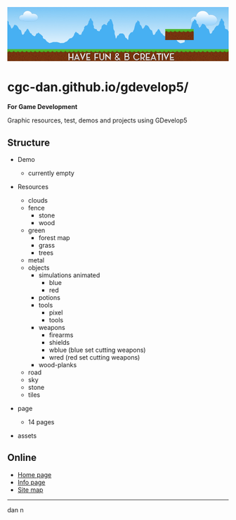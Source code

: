[![cgc-dan.github.io](https://raw.githubusercontent.com/cgc-dan/gdevelop5/master/assets/header.jpg)](https://cgc-dan.github.io/gdevelop5/)

# cgc-dan.github.io/gdevelop5/
**For Game Development**

Graphic resources, test, demos and projects using GDevelop5

## Structure

* Demo
  * currently empty
* Resources
    * clouds
	* fence
	  * stone
	  * wood
	* green
	  * forest map
	  * grass
	  * trees
	* metal
	* objects
	  * simulations animated
	     * blue
		 * red
	  * potions
	  * tools
	    * pixel
		* tools
	  * weapons
	    * firearms
		* shields
		* wblue (blue set cutting weapons)
		* wred (red set cutting weapons)
	  * wood-planks
	* road
	* sky
	* stone
	* tiles
    
 * page
   * 14 pages
   
* assets
   
   





## Online
* [Home page](https://cgc-dan.github.io/gdevelop5/)
* [Info page](https://cgc-dan.github.io/gdevelop5/info.html)
* [Site map](https://cgc-dan.github.io/gdevelop5/sitemap.html)












***
dan n